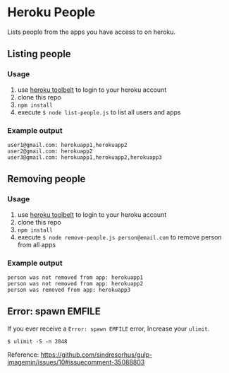 Heroku People
===

Lists people from the apps you have access to on heroku.

## Listing people

### Usage

1. use [heroku toolbelt](https://toolbelt.heroku.com/) to login to your heroku account
2. clone this repo
3. `npm install`
4. execute `$ node list-people.js` to list all users and apps

### Example output

```
user1@gmail.com: herokuapp1,herokuapp2
user2@gmail.com: herokuapp2
user3@gmail.com: herokuapp1,herokuapp2,herokuapp3
```

## Removing people

### Usage

1. use [heroku toolbelt](https://toolbelt.heroku.com/) to login to your heroku account
2. clone this repo
3. `npm install`
4. execute `$ node remove-people.js person@email.com` to remove person from all apps

### Example output

```
person was not removed from app: herokuapp1
person was not removed from app: herokuapp2
person was removed from app: herokuapp3
```


## Error: spawn EMFILE

If you ever receive a `Error: spawn EMFILE` error, Increase your `ulimit`.

```
$ ulimit -S -n 2048
```

Reference: https://github.com/sindresorhus/gulp-imagemin/issues/10#issuecomment-35088803
